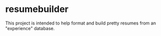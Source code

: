 # resumebuilder
This project is intended to help format and build pretty resumes from an "experience" database.
